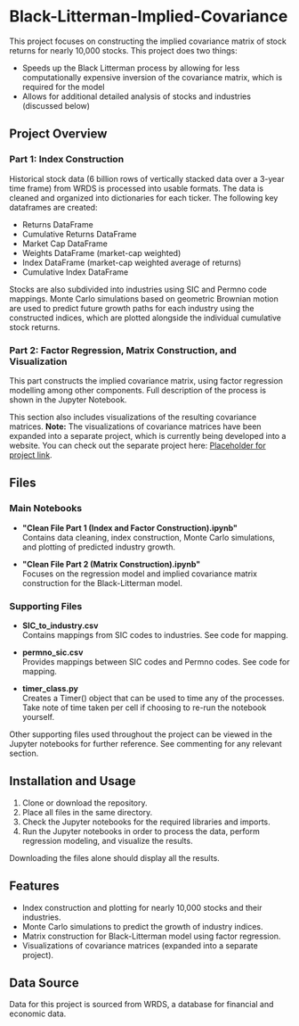 # Black-Litterman-Implied-Covariance

This project focuses on constructing the implied covariance matrix of stock returns for nearly 10,000 stocks. This project does two things:
- Speeds up the Black Litterman process by allowing for less computationally expensive inversion of the covariance matrix, which is required for the model
- Allows for additional detailed analysis of stocks and industries (discussed below)

## Project Overview

### Part 1: Index Construction
Historical stock data (6 billion rows of vertically stacked data over a 3-year time frame) from WRDS is processed into usable formats. The data is cleaned and organized into dictionaries for each ticker. The following key dataframes are created:
- Returns DataFrame
- Cumulative Returns DataFrame
- Market Cap DataFrame
- Weights DataFrame (market-cap weighted)
- Index DataFrame (market-cap weighted average of returns)
- Cumulative Index DataFrame

Stocks are also subdivided into industries using SIC and Permno code mappings. Monte Carlo simulations based on geometric Brownian motion are used to predict future growth paths for each industry using the constructed indices, which are plotted alongside the individual cumulative stock returns.

### Part 2: Factor Regression, Matrix Construction, and Visualization
This part constructs the implied covariance matrix, using factor regression modelling among other components. Full description of the process is shown in the Jupyter Notebook. 

This section also includes visualizations of the resulting covariance matrices. 
**Note:** The visualizations of covariance matrices have been expanded into a separate project, which is currently being developed into a website. You can check out the separate project here: [Placeholder for project link](https://github.com/samueldecornez62/Heatmap-Website).

## Files

### Main Notebooks
- **"Clean File Part 1 (Index and Factor Construction).ipynb"**  
   Contains data cleaning, index construction, Monte Carlo simulations, and plotting of predicted industry growth.

- **"Clean File Part 2 (Matrix Construction).ipynb"**  
   Focuses on the regression model and implied covariance matrix construction for the Black-Litterman model.

### Supporting Files
- **SIC_to_industry.csv**  
   Contains mappings from SIC codes to industries. See code for mapping.

- **permno_sic.csv**  
   Provides mappings between SIC codes and Permno codes. See code for mapping. 

- **timer_class.py**  
   Creates a Timer() object that can be used to time any of the processes. Take note of time taken per cell if choosing to re-run the notebook yourself. 

Other supporting files used throughout the project can be viewed in the Jupyter notebooks for further reference. See commenting for any relevant section. 

## Installation and Usage

1. Clone or download the repository.
2. Place all files in the same directory.
3. Check the Jupyter notebooks for the required libraries and imports. 
4. Run the Jupyter notebooks in order to process the data, perform regression modeling, and visualize the results.

Downloading the files alone should display all the results.

## Features
- Index construction and plotting for nearly 10,000 stocks and their industries.
- Monte Carlo simulations to predict the growth of industry indices.
- Matrix construction for Black-Litterman model using factor regression.
- Visualizations of covariance matrices (expanded into a separate project).

## Data Source
Data for this project is sourced from WRDS, a database for financial and economic data.
